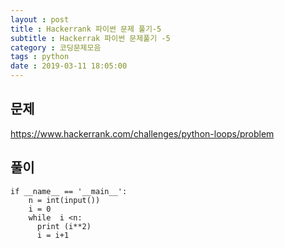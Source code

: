 ```yaml
---
layout : post
title : Hackerrank 파이썬 문제 풀기-5
subtitle : Hackerrak 파이썬 문제풀기 -5
category : 코딩문제모음
tags : python
date : 2019-03-11 18:05:00
---
```


## 문제

https://www.hackerrank.com/challenges/python-loops/problem

## 풀이
~~~
if __name__ == '__main__':
    n = int(input())
    i = 0
    while  i <n:
      print (i**2)
      i = i+1

~~~
